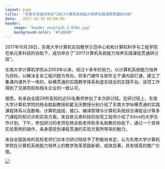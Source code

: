```yaml
---
layout: page
title:  "东南大学成功举办“2017计算机系统能力培养实践课程贯通研讨班"
date:   2017-10-30 00:00:00
header:
    image: "header_unsplash_2-970x.jpg"
    background-color: "#fabb00"
---
```


2017年10月28日，东南大学计算机实验教学示范中心和和计算机科学与工程学院在依元素科技的协助下，成功举办了“2017计算机系统能力培养实践课程贯通研讨班”。

东南大学计算机学院从2003年以来，经过十多年的努力，以计算机系统能力培养为目标，以解决复杂工程问题为导向，将多门硬件与软件主干课内容打通，建立了集课内课外于一体的，纵横贯通的实践教学体系和虚实结合的实践平台。该项工作得到了兄弟院校和相关企业的一致认可。



据悉，有来自全国29所高校的近50名教师参加了本次研讨班。在研讨班上，东南大学计算机学院的杨全胜副教授和翟玉庆教授分别介绍了东南大学纵横贯通的实践课程体系以及数电、计算机组成、接口、编译原理与计算机系统综合课程设计等多门课程的知识点和实验方案。来自依元素科技的张宪工程师介绍了Xilinx的大学合作计划。下午，参加研讨的老师在杨全胜老师和多名助教的协助下，通过一个具体实验案例的操作，亲身感受到课程贯通的实验方案所带来的魅力。

来自全国各地的高校老师们对本次研讨班给予了积极地肯定，认为东南大学计算机学院在计算机系统能力培养上的教学改革思路新颖，成效显著，具有很高的推广价值。

![](/WebPage/assets/img/计算机系统能力培养示范中心.JPG)
